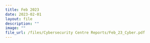 ```yaml
---
title: Feb 2023
date: 2023-02-01
layout: file
description: ""
image: ""
file_url: /files/Cybersecurity Centre Reports/Feb_23_Cyber.pdf
---
```

